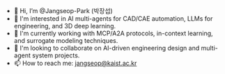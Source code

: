 - 👋 Hi, I’m @Jangseop-Park (박장섭)
- 👀 I'm interested in AI multi-agents for CAD/CAE automation, LLMs for engineering, and 3D deep learning.
- 🌱 I'm currently working with MCP/A2A protocols, in-context learning, and surrogate modeling techniques.
- 💞️ I'm looking to collaborate on AI-driven engineering design and multi-agent system projects.
- 📫 How to reach me: jangseop@kaist.ac.kr
<!---
Jangseop-Park/Jangseop-Park is a ✨ special ✨ repository because its `README.md` (this file) appears on your GitHub profile.
You can click the Preview link to take a look at your changes.
--->
